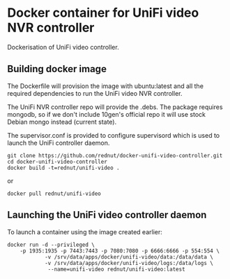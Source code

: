 Docker container for UniFi video NVR controller
===============================================
Dockerisation of UniFi video controller.

Building docker image
---
The Dockerfile will provision the image with ubuntu:latest and all the required dependencies to run the UniFi video NVR controller.

The UniFi NVR controller repo will provide the .debs. The package requires mongodb, so if we don't include 10gen's official repo it will use stock Debian mongo instead (current state).

The supervisor.conf is provided to configure supervisord which is used to launch the UniFi controller daemon.

	git clone https://github.com/rednut/docker-unifi-video-controller.git
	cd docker-unifi-video-controller
	docker build -t=rednut/unifi-video .

or 

	docker pull rednut/unifi-video

Launching the UniFi video controller daemon
---
To launch a container using the image created earlier:

	docker run -d --privileged \
		-p 1935:1935 -p 7443:7443 -p 7080:7080 -p 6666:6666 -p 554:554 \
                -v /srv/data/apps/docker/unifi-video/data:/data/data \
                -v /srv/data/apps/docker/unifi-video/logs:/data/logs \
                 --name=unifi-video rednut/unifi-video:latest

 
